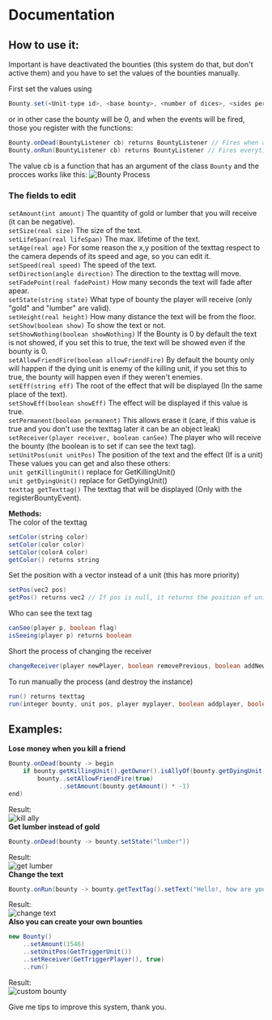 # Documentation

## How to use it:

Important is have deactivated the bounties (this system do that, but don't active them) and you have to set the values of the bounties manually.

First set the values using
```java
Bounty.set(<Unit-type id>, <base bounty>, <number of dices>, <sides per dice>)
```
or in other case the bounty will be 0, and when the events will be fired, those you register with the functions:
```java
Bounty.onDead(BountyListener cb) returns BountyListener // Fires when a unit kills another
Bounty.onRun(BountyListener cb) returns BountyListener // Fires everytime the method run (explained later) is fired without problems
```
The value cb is a function that has an argument of the class ```Bounty``` and the procces works like this:
![Bounty Process](https://www.hiveworkshop.com/attachments/1642297398419-png.393388/)
### The fields to edit
`setAmount(int amount)` The quantity of gold or lumber that you will receive (it can be negative).
<br />`setSize(real size)` The size of the text.
<br />`setLifeSpan(real lifeSpan)` The max. lifetime of the text.
<br />`setAge(real age)` For some reason the x,y position of the texttag respect to the camera depends of its speed and age, so you can edit it.
<br />`setSpeed(real speed)` The speed of the text.
<br />`setDirection(angle direction)` The direction to the texttag will move.
<br />`setFadePoint(real fadePoint)` How many seconds the text will fade after apear.
<br />`setState(string state)` What type of bounty the player will receive (only "gold" and "lumber" are valid).
<br />`setHeight(real height)` How many distance the text will be from the floor.
<br />`setShow(boolean show)` To show the text or not.
<br />`setShowNothing(boolean showNothing)` If the Bounty is 0 by default the text is not showed, if you set this to true, the text will be showed even if the bounty is 0.
<br />`setAllowFriendFire(boolean allowFriendFire)` By default the bounty only will happen if the dying unit is enemy of the killing unit, if you set this to true, the bounty will happen even if they weren't enemies.
<br />`setEff(string eff)` The root of the effect that will be displayed (In the same place of the text).
<br />`setShowEff(boolean showEff)` The effect will be displayed if this value is true.
<br />`setPermanent(boolean permanent)` This allows erase it (care, if this value is true and you don't use the texttag later it can be an object leak)
<br />`setReceiver(player receiver, boolean canSee)` The player who will receive the bounty (the boolean is to set if can see the text tag).
<br />`setUnitPos(unit unitPos)` The position of the text and the effect (If is a unit)
These values you can get and also these others:
<br />`unit getKillingUnit()` replace for GetKillingUnit()
<br />`unit getDyingUnit()` replace for GetDyingUnit()
<br />`texttag getTexttag()` The texttag that will be displayed (Only with the registerBountyEvent).

**Methods:**<br />
The color of the texttag
```java
setColor(string color)
setColor(color color)
setColor(colorA color)
getColor() returns string
```
Set the position with a vector instead of a unit (this has more priority)
```java
setPos(vec2 pos)
getPos() returns vec2 // If pos is null, it returns the position of unitPos
```
Who can see the text tag
```java
canSee(player p, boolean flag)
isSeeing(player p) returns boolean
```
Short the process of changing the receiver
```java
changeReceiver(player newPlayer, boolean removePrevious, boolean addNew)
```
To run manually the process (and destroy the instance)
```java
run() returns texttag
run(integer bounty, unit pos, player myplayer, boolean addplayer, boolean perm) returns texttag
```

## Examples:
**Lose money when you kill a friend**
```java
Bounty.onDead(bounty -> begin
    if bounty.getKillingUnit().getOwner().isAllyOf(bounty.getDyingUnit().getOwner())
        bounty..setAllowFriendFire(true)
              ..setAmount(bounty.getAmount() * -1)
end)
```
Result:<br />
![kill ally](https://www.hiveworkshop.com/attachments/1642298492574-png.393389/)<br />
**Get lumber instead of gold**
```java
Bounty.onDead(bounty -> bounty.setState("lumber"))
```
Result:<br />
![get lumber](https://www.hiveworkshop.com/attachments/1642298922564-png.393392/)<br />
**Change the text**
```java
Bounty.onRun(bounty -> bounty.getTextTag().setText("Hello!, how are you?", 10))
```
Result:<br />
![change text](https://www.hiveworkshop.com/attachments/1642298749666-png.393390/)<br />
**Also you can create your own bounties**
``` java
new Bounty()
    ..setAmount(1546)
    ..setUnitPos(GetTriggerUnit())
    ..setReceiver(GetTriggerPlayer(), true)
    ..run()
```
Result:<br />
![custom bounty](https://www.hiveworkshop.com/attachments/1642298855233-png.393391/)<br />

Give me tips to improve this system, thank you.
